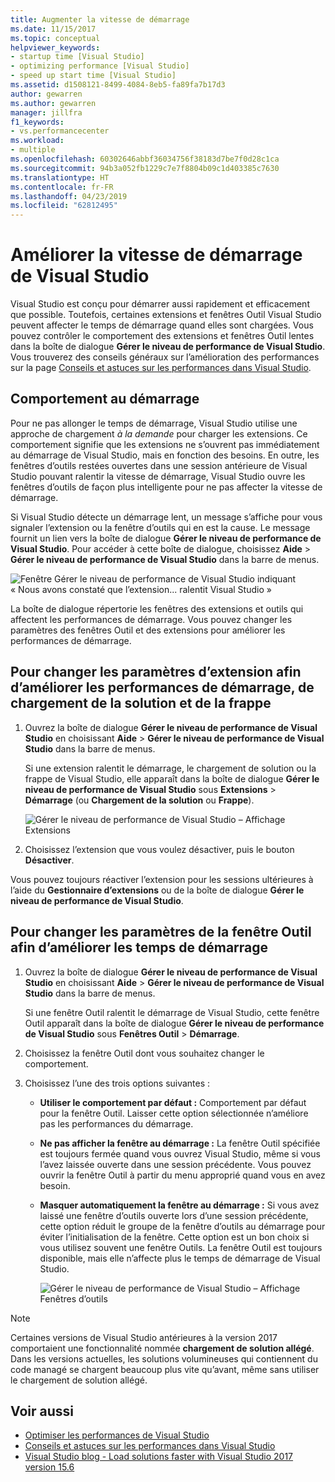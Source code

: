 ```yaml
---
title: Augmenter la vitesse de démarrage
ms.date: 11/15/2017
ms.topic: conceptual
helpviewer_keywords:
- startup time [Visual Studio]
- optimizing performance [Visual Studio]
- speed up start time [Visual Studio]
ms.assetid: d1508121-8499-4084-8eb5-fa89fa7b17d3
author: gewarren
ms.author: gewarren
manager: jillfra
f1_keywords:
- vs.performancecenter
ms.workload:
- multiple
ms.openlocfilehash: 60302646abbf36034756f38183d7be7f0d28c1ca
ms.sourcegitcommit: 94b3a052fb1229c7e7f8804b09c1d403385c7630
ms.translationtype: HT
ms.contentlocale: fr-FR
ms.lasthandoff: 04/23/2019
ms.locfileid: "62812495"
---
```

# <a name="optimize-visual-studio-startup-time"></a>Améliorer la vitesse de démarrage de Visual Studio

Visual Studio est conçu pour démarrer aussi rapidement et efficacement que possible. Toutefois, certaines extensions et fenêtres Outil Visual Studio peuvent affecter le temps de démarrage quand elles sont chargées. Vous pouvez contrôler le comportement des extensions et fenêtres Outil lentes dans la boîte de dialogue **Gérer le niveau de performance de Visual Studio**. Vous trouverez des conseils généraux sur l’amélioration des performances sur la page [Conseils et astuces sur les performances dans Visual Studio](../ide/visual-studio-performance-tips-and-tricks.md).

## <a name="startup-behavior"></a>Comportement au démarrage

Pour ne pas allonger le temps de démarrage, Visual Studio utilise une approche de chargement _à la demande_ pour charger les extensions. Ce comportement signifie que les extensions ne s’ouvrent pas immédiatement au démarrage de Visual Studio, mais en fonction des besoins. En outre, les fenêtres d’outils restées ouvertes dans une session antérieure de Visual Studio pouvant ralentir la vitesse de démarrage, Visual Studio ouvre les fenêtres d’outils de façon plus intelligente pour ne pas affecter la vitesse de démarrage.

Si Visual Studio détecte un démarrage lent, un message s’affiche pour vous signaler l’extension ou la fenêtre d’outils qui en est la cause. Le message fournit un lien vers la boîte de dialogue **Gérer le niveau de performance de Visual Studio**. Pour accéder à cette boîte de dialogue, choisissez **Aide** > **Gérer le niveau de performance de Visual Studio** dans la barre de menus.

![Fenêtre Gérer le niveau de performance de Visual Studio indiquant « Nous avons constaté que l’extension... ralentit Visual Studio »](../ide/media/vside_perfdialog_popup.png)

La boîte de dialogue répertorie les fenêtres des extensions et outils qui affectent les performances de démarrage. Vous pouvez changer les paramètres des fenêtres Outil et des extensions pour améliorer les performances de démarrage.

## <a name="a-nameextensions-to-change-extension-settings-to-improve-startup-solution-load-and-typing-performance"></a><a name="extensions" />Pour changer les paramètres d’extension afin d’améliorer les performances de démarrage, de chargement de la solution et de la frappe

1. Ouvrez la boîte de dialogue **Gérer le niveau de performance de Visual Studio** en choisissant **Aide** > **Gérer le niveau de performance de Visual Studio** dans la barre de menus.

    Si une extension ralentit le démarrage, le chargement de solution ou la frappe de Visual Studio, elle apparaît dans la boîte de dialogue **Gérer le niveau de performance de Visual Studio** sous **Extensions** > **Démarrage** (ou **Chargement de la solution** ou **Frappe**).

    ![Gérer le niveau de performance de Visual Studio – Affichage Extensions](../ide/media/vside_perfdialog_extensions.png)

2. Choisissez l’extension que vous voulez désactiver, puis le bouton **Désactiver**.

Vous pouvez toujours réactiver l’extension pour les sessions ultérieures à l’aide du **Gestionnaire d’extensions** ou de la boîte de dialogue **Gérer le niveau de performance de Visual Studio**.

## <a name="a-nametool-windows-to-change-tool-window-settings-to-improve-startup-time"></a><a name="tool-windows" />Pour changer les paramètres de la fenêtre Outil afin d’améliorer les temps de démarrage

1. Ouvrez la boîte de dialogue **Gérer le niveau de performance de Visual Studio** en choisissant **Aide** > **Gérer le niveau de performance de Visual Studio** dans la barre de menus.

    Si une fenêtre Outil ralentit le démarrage de Visual Studio, cette fenêtre Outil apparaît dans la boîte de dialogue **Gérer le niveau de performance de Visual Studio** sous **Fenêtres Outil** > **Démarrage**.

2. Choisissez la fenêtre Outil dont vous souhaitez changer le comportement.

3. Choisissez l’une des trois options suivantes :

   - **Utiliser le comportement par défaut :** Comportement par défaut pour la fenêtre Outil. Laisser cette option sélectionnée n’améliore pas les performances du démarrage.

   - **Ne pas afficher la fenêtre au démarrage :** La fenêtre Outil spécifiée est toujours fermée quand vous ouvrez Visual Studio, même si vous l’avez laissée ouverte dans une session précédente. Vous pouvez ouvrir la fenêtre Outil à partir du menu approprié quand vous en avez besoin.

   - **Masquer automatiquement la fenêtre au démarrage :** Si vous avez laissé une fenêtre d’outils ouverte lors d’une session précédente, cette option réduit le groupe de la fenêtre d’outils au démarrage pour éviter l’initialisation de la fenêtre. Cette option est un bon choix si vous utilisez souvent une fenêtre Outils. La fenêtre Outil est toujours disponible, mais elle n’affecte plus le temps de démarrage de Visual Studio.

     ![Gérer le niveau de performance de Visual Studio – Affichage Fenêtres d’outils](../ide/media/vside_perfdialog_toolwindows.png)

> [!NOTE]
> Certaines versions de Visual Studio antérieures à la version 2017 comportaient une fonctionnalité nommée **chargement de solution allégé**. Dans les versions actuelles, les solutions volumineuses qui contiennent du code managé se chargent beaucoup plus vite qu’avant, même sans utiliser le chargement de solution allégé.

## <a name="see-also"></a>Voir aussi

- [Optimiser les performances de Visual Studio](../ide/optimize-visual-studio-performance.md)
- [Conseils et astuces sur les performances dans Visual Studio](../ide/visual-studio-performance-tips-and-tricks.md)
- [Visual Studio blog - Load solutions faster with Visual Studio 2017 version 15.6](https://devblogs.microsoft.com/visualstudio/load-solutions-faster-with-visual-studio-2017-version-15-6/)